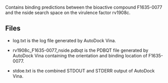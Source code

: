 Contains binding predictions between the bioactive compound F1635-0077 and the nside search space on the virulence factor rv1908c.

## Files

- log.txt is the log file generated by AutoDock Vina.

- rv1908c_F1635-0077_nside.pdbqt is the PDBQT file generated by AutoDock Vina containing the orientation and binding location of F1635-0077.

- stdoe.txt is the combined STDOUT and STDERR output of AutoDock Vina.

